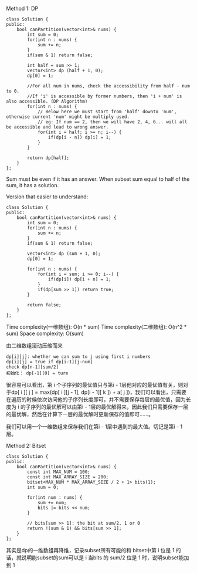 Method 1: DP
```
class Solution {
public:
    bool canPartition(vector<int>& nums) {
        int sum = 0;
        for(int n : nums) {
            sum += n;
        }
        if(sum & 1) return false;
        
        int half = sum >> 1;
        vector<int> dp (half + 1, 0);
        dp[0] = 1;
        
        //For all num in nums, check the accessibility from half - num to 0. 
        //If 'i' is accessible by former numbers, then 'i + num' is also accessible. (DP Algorithm)
        for(int n : nums) {
            // Below here we must start from 'half' downto 'num', otherwise current 'num' might be multiply used.
            // eg: If num == 2, then we will have 2, 4, 6... will all be accessible and lead to wrong answer. 
            for(int i = half; i >= n; i--) {
                if(dp[i - n]) dp[i] = 1;
            }
        }

        return dp[half];
    }
};
```
Sum must be even if it has an answer.
When subset sum equal to half of the sum, it has a solution.

Version that easier to understand:
```
class Solution {
public:
    bool canPartition(vector<int>& nums) {
        int sum = 0;
        for(int n : nums) {
            sum += n;
        }
        if(sum & 1) return false;
        
        vector<int> dp (sum + 1, 0);
        dp[0] = 1;
        
        for(int n : nums) {
            for(int i = sum; i >= 0; i--) {
                if(dp[i]) dp[i + n] = 1;
            }
            if(dp[sum >> 1]) return true;
        }

        return false;
    }
};
```
Time complexity(一维数组): O(n * sum)
Time complexity(二维数组): O(n^2 * sum)
Space complexity: O(sum)

由二维数组滚动压缩而来
```
dp[i][j]: whether we can sum to j using first i numbers
dp[i][j] = true if dp[i-1][j-num]
check dp[n-1][sum/2]
初始化： dp[-1][0] = ture
```
很容易可以看出，第 i 个子序列的最优值只与第i - 1层他对应的最优值有关，则对于dp[ i ][ j ] = max(dp[ i ][j - 1], dp[i - 1][ k ]) + a[ j ])，我们可以看出，只需要在遍历的时候依次访问他的子序列长度即可，并不需要保存每层的最优值，因为长度为 i 的子序列的最优解可以由第i - 1层的最优解得来，因此我们只需要保存一层的最优解，然后在计算下一层的最优解时更新保存的值即可......。

我们可以用一个一维数组来保存我们在第i - 1层中遇到的最大值。切记是第i - 1层。

Method 2: Bitset
```
class Solution {
public:
    bool canPartition(vector<int>& nums) {        
        const int MAX_NUM = 100;
        const int MAX_ARRAY_SIZE = 200;
        bitset<MAX_NUM * MAX_ARRAY_SIZE / 2 + 1> bits(1);
        int sum = 0;
        
        for(int num : nums) {
            sum += num;
            bits |= bits << num;
        }

        // bits[sum >> 1]: the bit at sum/2, 1 or 0
        return !(sum & 1) && bits[sum >> 1];
    }
};
```
其实是dp的一维数组再降维，记录subset所有可能的和
bitset中第 i 位是 1 的话，就说明能subset的sum可以是 i
当bits 的 sum/2 位是 1 时，说明subset能加到 1